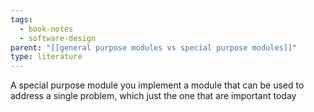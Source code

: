```yaml
---
tags:
  - book-notes
  - software-design
parent: "[[general purpose modules vs special purpose modules]]"
type: literature
---
```

A special purpose module you implement a module that can be used to address a single problem, which just the one that are important today
